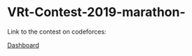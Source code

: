 # VRt-Contest-2019-marathon-

Link to the contest on codeforces:

[Dashboard](https://codeforces.com/contest/1160)
